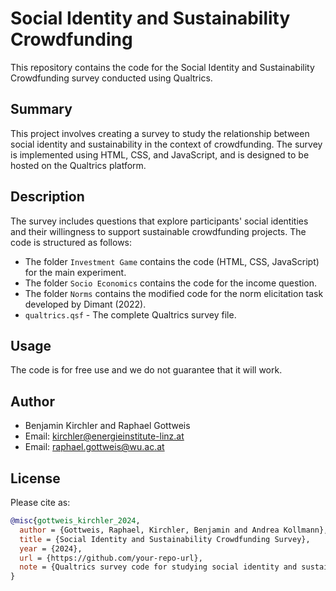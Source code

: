 # Social Identity and Sustainability Crowdfunding

This repository contains the code for the Social Identity and Sustainability Crowdfunding survey conducted using Qualtrics.

## Summary

This project involves creating a survey to study the relationship between social identity and sustainability in the context of crowdfunding. The survey is implemented using HTML, CSS, and JavaScript, and is designed to be hosted on the Qualtrics platform.

## Description

The survey includes questions that explore participants' social identities and their willingness to support sustainable crowdfunding projects. The code is structured as follows:

- The folder `Investment Game` contains the code (HTML, CSS, JavaScript) for the main experiment.
- The folder `Socio Economics` contains the code for the income question.
- The folder `Norms` contains the modified code for the norm elicitation task developed by Dimant (2022).
- `qualtrics.qsf` - The complete Qualtrics survey file.

## Usage

The code is for free use and we do not guarantee that it will work.

## Author

- Benjamin Kirchler and Raphael Gottweis
- Email: [kirchler@energieinstitute-linz.at](mailto:kirchler@energieinstitute-linz.at)
- Email: [raphael.gottweis@wu.ac.at](mailto:raphael.gottweis@wu.ac.at)

## License

Please cite as:

```bibtex
@misc{gottweis_kirchler_2024,
  author = {Gottweis, Raphael, Kirchler, Benjamin and Andrea Kollmann},
  title = {Social Identity and Sustainability Crowdfunding Survey},
  year = {2024},
  url = {https://github.com/your-repo-url},
  note = {Qualtrics survey code for studying social identity and sustainability in crowdfunding.}
}

